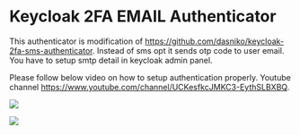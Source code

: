 # Keycloak 2FA EMAIL Authenticator


This authenticator is modification of https://github.com/dasniko/keycloak-2fa-sms-authenticator. Instead of sms opt it sends otp code to user email. You have to setup smtp detail in keycloak admin panel.


Please follow below video on how to setup authentication properly.
Youtube channel https://www.youtube.com/channel/UCKesfkcJMKC3-EythSLBXBQ.

[![](http://img.youtube.com/vi/GQi19817fFk/maxresdefault.jpg)](http://www.youtube.com/watch?v=GQi19817fFk "")

[![](http://img.youtube.com/vi/FHJ5WOx1es0/maxresdefault.jpg)](http://www.youtube.com/watch?v=FHJ5WOx1es0 "")

